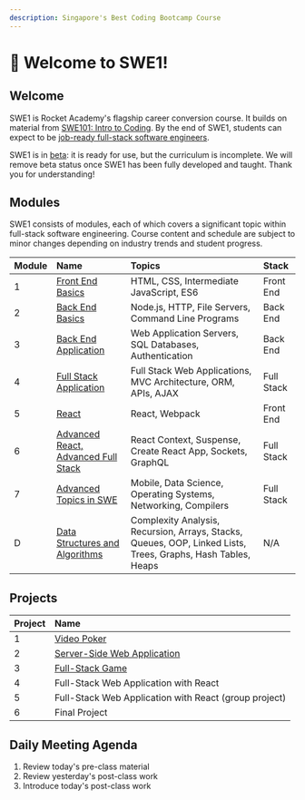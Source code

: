 ```yaml
---
description: Singapore's Best Coding Bootcamp Course
---
```


# 🚀 Welcome to SWE1!

## Welcome

SWE1 is Rocket Academy's flagship career conversion course. It builds on material from [SWE101: Intro to Coding](https://swe101.rocketacademy.co). By the end of SWE1, students can expect to be [job-ready full-stack software engineers](https://inewsnetwork.net/wp-content/uploads/2019/01/5051722203_890e2dab19_b-811x900.jpg).

SWE1 is in [beta](https://medium.com/swlh/what-does-beta-really-mean-a8accc5e2354#:~:text=Alpha%3A%20The%20software%20is%20ready,scoped%20bug%20fixes%20are%20allowed.): it is ready for use, but the curriculum is incomplete. We will remove beta status once SWE1 has been fully developed and taught. Thank you for understanding!

## Modules

SWE1 consists of modules, each of which covers a significant topic within full-stack software engineering. Course content and schedule are subject to minor changes depending on industry trends and student progress.

| Module | Name | Topics | Stack |
| :--- | :--- | :--- | :--- |
| 1 | [Front End Basics](1-front-end-basics/1.0-module-1-overview.md) | HTML, CSS, Intermediate JavaScript, ES6 | Front End |
| 2 | [Back End Basics](2-back-end-basics/2.0-module-2-overview.md) | Node.js, HTTP, File Servers, Command Line Programs | Back End |
| 3 | [Back End Application](3-back-end-application/3.0-module-3-overview.md) | Web Application Servers, SQL Databases, Authentication | Back End |
| 4 | [Full Stack Application](4-back-end-structure/4.0-module-4-overview.md) | Full Stack Web Applications, MVC Architecture, ORM, APIs, AJAX | Full Stack |
| 5 | [React](5-full-stack/5.0-module-5-overview.md) | React, Webpack | Front End |
| 6 | [Advanced React, Advanced Full Stack](6-front-end-infrastructure/6.0-module-6-overview.md) | React Context, Suspense, Create React App, Sockets, GraphQL | Full Stack |
| 7 | [Advanced Topics in SWE](7-react/7.0-module-7-overview.md) | Mobile, Data Science, Operating Systems, Networking, Compilers | Full Stack |
| D | [Data Structures and Algorithms](data-structures-and-algorithms/d.0-module-d-overview.md) | Complexity Analysis, Recursion, Arrays, Stacks, Queues, OOP, Linked Lists, Trees, Graphs, Hash Tables, Heaps | N/A |

## Projects

| Project | Name |
| :--- | :--- |
| 1 | [Video Poker](projects/project-1-video-poker.md) |
| 2 | [Server-Side Web Application](projects/project-2-server-side-app.md) |
| 3 | [Full-Stack Game](projects/project-3-full-stack-game.md) |
| 4 | Full-Stack Web Application with React |
| 5 | Full-Stack Web Application with React \(group project\) |
| 6 | Final Project |

## Daily Meeting Agenda

1. Review today's pre-class material
2. Review yesterday's post-class work
3. Introduce today's post-class work

